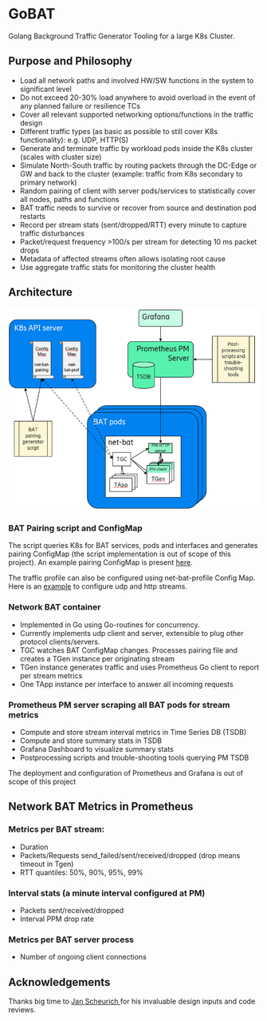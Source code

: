 # GoBAT
Golang Background Traffic Generator Tooling for a large K8s Cluster.

## Purpose and Philosophy

* Load all network paths and involved HW/SW functions in the system to significant level
* Do not exceed 20-30% load anywhere to avoid overload in the event of any planned failure or resilience TCs
* Cover all relevant supported networking options/functions in the traffic design
* Different traffic types (as basic as possible to still cover K8s functionality): e.g. UDP, HTTP(S)
* Generate and terminate traffic by workload pods inside the K8s cluster (scales with cluster size)
* Simulate North-South traffic by routing packets through the DC-Edge or GW and back to the cluster (example: traffic from K8s secondary to primary network)
* Random pairing of client with server pods/services to statistically cover all nodes, paths and functions
* BAT traffic needs to survive or recover from source and destination pod restarts
* Record per stream stats (sent/dropped/RTT) every minute to capture traffic disturbances
* Packet/request frequency >100/s per stream for detecting 10 ms packet drops
* Metadata of affected streams often allows isolating root cause
* Use aggregate traffic stats for monitoring the cluster health

## Architecture

![GoBAT Logo](https://github.com/Nordix/GoBAT/blob/master/docs/images/gobat.png)

### BAT Pairing script and ConfigMap

The script queries K8s for BAT services, pods and interfaces and generates pairing ConfigMap (the script implementation is out of scope of this project). An example pairing ConfigMap is present [here](https://github.com/Nordix/GoBAT/blob/master/deployments/configMap.yaml). 

The traffic profile can also be configured using net-bat-profile Config Map. Here is an [example](https://github.com/Nordix/GoBAT/blob/master/deployments/net-bat-profile.yaml) to configure udp and http streams.

### Network BAT container

* Implemented in Go using Go-routines for concurrency.
* Currently implements udp client and server, extensible to plug other protocol clients/servers.
* TGC watches BAT ConfigMap changes. Processes pairing file and creates a TGen instance per originating stream
* TGen instance generates traffic and uses Prometheus Go client to report per stream metrics
* One TApp instance per interface to answer all incoming requests

### Prometheus PM server scraping all BAT pods for stream metrics

* Compute and store stream interval metrics in Time Series DB (TSDB)
* Compute and store summary stats in TSDB
* Grafana Dashboard to visualize summary stats
* Postprocessing scripts and trouble-shooting tools querying PM TSDB

The deployment and configuration of Prometheus and Grafana is out of scope of this project

## Network BAT Metrics in Prometheus

### Metrics per BAT stream:
* Duration
* Packets/Requests send_failed/sent/received/dropped (drop means timeout in Tgen)
* RTT quantiles: 50%, 90%, 95%, 99%

### Interval stats (a minute interval configured at PM)
* 	Packets sent/received/dropped
* 	Interval PPM drop rate

### Metrics per BAT server process
* Number of ongoing client connections

## Acknowledgements

Thanks big time to [Jan Scheurich ](https://github.com/JanScheurich) for his invaluable design inputs and code reviews.